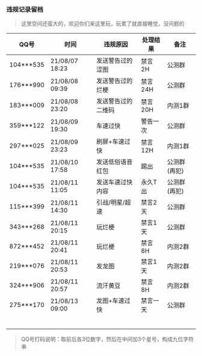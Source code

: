### 违规记录留档

> 这里空间还蛮大的，欢迎你们来这里玩，玩累了就直接睡觉，没问题的

QQ号 | 时间 | 违规原因 | 处理结果 | 备注
-- | -- | -- | -- | --
104***535 | 21/08/07 18:23 | 发送警告过的涩图 | 禁言2H | 公测群
176***990 | 21/08/08 09:39 | 发送警告过的烂梗 | 禁言24H | 公测群
183***009 | 21/08/08 23:20 | 发送警告过的二维码| 禁言20H | 内测1群
359***122 | 21/08/09 19:30 | 车速过快 | 警告一次 | 公测群 
297***025 | 21/08/09 23:23 | 刷屏+车速过快 | 禁言12H | 内测1群
104***535 | 21/08/10 17:58 | 发送低俗语音红包 | 踢出 | 公测群(再犯)
104***535 | 21/08/11 11:05 | 发送车速过快内容 | 永久T出 | 公测群(再犯) 
115***399 | 21/08/11 14:30 | 引战/明星/超速 | 禁言2天 | 公测群
343***268 | 21/08/11 20:15 | 玩烂梗 | 禁言1天 | 公测群
872***452 | 21/08/11 20:41 | 玩烂梗 | 禁言8H | 内测2群 
219***076 | 21/08/11 20:53 | 发龙图 | 禁言1天 | 内测2群 
324***906 | 21/08/11 20:57 | 流汗黄豆 | 禁言8H | 内测2群 
275***170 | 21/08/13 09:00 | 龙图+车速过快 | 禁言一天 | 公测群
 | | | |
 | | | |
 | | | |
 | | | |
 | | | |
 | | | |

> QQ号打码说明：取前后各3位数字，然后在中间加3个星号，构成九位字符串
